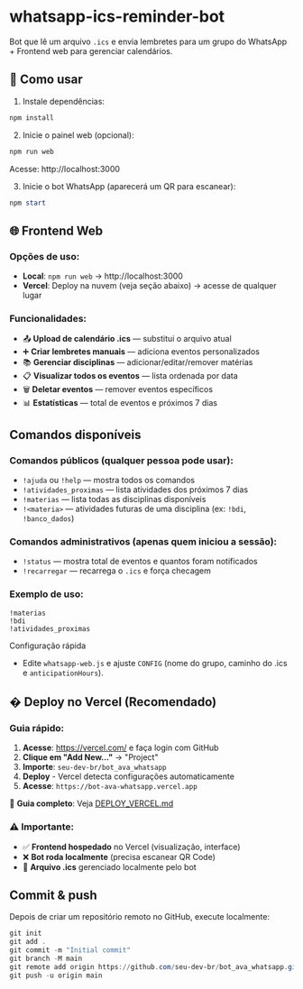 # whatsapp-ics-reminder-bot

Bot que lê um arquivo `.ics` e envia lembretes para um grupo do WhatsApp + Frontend web para gerenciar calendários.

## 🚀 Como usar

1. Instale dependências:

```powershell
npm install
```

2. Inicie o painel web (opcional):

```powershell
npm run web
```
Acesse: http://localhost:3000

3. Inicie o bot WhatsApp (aparecerá um QR para escanear):

```powershell
npm start
```

## 🌐 Frontend Web

### Opções de uso:
- **Local**: `npm run web` → http://localhost:3000
- **Vercel**: Deploy na nuvem (veja seção abaixo) → acesse de qualquer lugar

### Funcionalidades:
- 📤 **Upload de calendário .ics** — substitui o arquivo atual
- ➕ **Criar lembretes manuais** — adiciona eventos personalizados
- 📚 **Gerenciar disciplinas** — adicionar/editar/remover matérias
- 📋 **Visualizar todos os eventos** — lista ordenada por data
- 🗑️ **Deletar eventos** — remover eventos específicos
- 📊 **Estatísticas** — total de eventos e próximos 7 dias

## Comandos disponíveis

### Comandos públicos (qualquer pessoa pode usar):
- `!ajuda` ou `!help` — mostra todos os comandos
- `!atividades_proximas` — lista atividades dos próximos 7 dias
- `!materias` — lista todas as disciplinas disponíveis
- `!<materia>` — atividades futuras de uma disciplina (ex: `!bdi`, `!banco_dados`)

### Comandos administrativos (apenas quem iniciou a sessão):
- `!status` — mostra total de eventos e quantos foram notificados
- `!recarregar` — recarrega o `.ics` e força checagem

### Exemplo de uso:
```
!materias
!bdi
!atividades_proximas
```

Configuração rápida
- Edite `whatsapp-web.js` e ajuste `CONFIG` (nome do grupo, caminho do .ics e `anticipationHours`).

## � Deploy no Vercel (Recomendado)

### Guia rápido:

1. **Acesse**: https://vercel.com/ e faça login com GitHub
2. **Clique em "Add New..."** → "Project"
3. **Importe**: `seu-dev-br/bot_ava_whatsapp`
4. **Deploy** - Vercel detecta configurações automaticamente
5. **Acesse**: `https://bot-ava-whatsapp.vercel.app`

📖 **Guia completo**: Veja [DEPLOY_VERCEL.md](./DEPLOY_VERCEL.md)

### ⚠️ Importante:
- ✅ **Frontend hospedado** no Vercel (visualização, interface)
- ❌ **Bot roda localmente** (precisa escanear QR Code)
- 💾 **Arquivo .ics** gerenciado localmente pelo bot

## Commit & push

Depois de criar um repositório remoto no GitHub, execute localmente:

```powershell
git init
git add .
git commit -m "Initial commit"
git branch -M main
git remote add origin https://github.com/seu-dev-br/bot_ava_whatsapp.git
git push -u origin main
```


